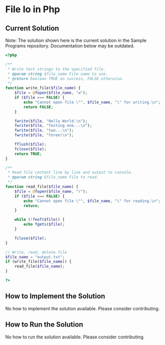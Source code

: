 # File Io in Php

## Current Solution

Note: The solution shown here is the current solution in the Sample Programs repository. Documentation below may be outdated.

```Php
<?php

/**
 * Write test strings to the specified file.
 * @param string $file_name File name to use.
 * @return boolean TRUE on success, FALSE otherwise.
 */
function write_file($file_name) {
    $file = @fopen($file_name, "w");
    if ($file === FALSE) {
        echo "Cannot open file \"", $file_name, "\" for writing.\n";
        return FALSE;
    }

    fwrite($file, "Hello World.\n");
    fwrite($file, "Testing one...\n");
    fwrite($file, "two...\n");
    fwrite($file, "three!\n");

    fflush($file);
    fclose($file);
    return TRUE;
}

/**
 * Read file content line by line and output to console.
 * @param string $file_name File to read.
 */
function read_file($file_name) {
    $file = @fopen($file_name, "r");
    if ($file === FALSE) {
        echo "Cannot open file \"", $file_name, "\" for reading.\n";
        return;
    }

    while (!feof($file)) {
        echo fgets($file);
    }

    fclose($file);
}

// Write, read, delete file
$file_name = "output.txt";
if (write_file($file_name)) {
    read_file($file_name);
}

?>

```

## How to Implement the Solution

No how to implement the solution available. Please consider contributing.

## How to Run the Solution

No how to run the solution available. Please consider contributing.